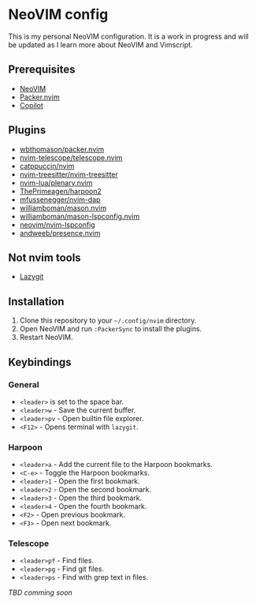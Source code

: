 # NeoVIM config
This is my personal NeoVIM configuration. It is a work in progress and will be updated as I learn more about NeoVIM and Vimscript.

## Prerequisites
- [NeoVIM](https://neovim.io/)
- [Packer.nvim](https://github.com/wbthomason/packer.nvim)
- [Copilot](https://github.com/github/copilot.vim)

## Plugins
- [wbthomason/packer.nvim](https://github.com/wbthomason/packer.nvim)
- [nvim-telescope/telescope.nvim](https://github.com/nvim-telescope/telescope.nvim)
- [catppuccin/nvim](https://github.com/catppuccin/nvim)
- [nvim-treesitter/nvim-treesitter](https://github.com/nvim-treesitter/nvim-treesitter)
- [nvim-lua/plenary.nvim](https://github.com/nvim-lua/plenary.nvim)
- [ThePrimeagen/harpoon2](https://github.com/ThePrimeagen/harpoon/tree/harpoon2)
- [mfussenegger/nvim-dap](https://github.com/mfussenegger/nvim-dap)
- [williamboman/mason.nvim](https://github.com/williamboman/mason.nvim)
- [williamboman/mason-lspconfig.nvim](https://github.com/williamboman/mason-lspconfig.nvim)
- [neovim/nvim-lspconfig](https://github.com/neovim/nvim-lspconfig)
- [andweeb/presence.nvim](https://github.com/andweeb/presence.nvim)

## Not nvim tools
- [Lazygit](https://github.com/jesseduffield/lazygit)

## Installation
1. Clone this repository to your `~/.config/nvim` directory.
2. Open NeoVIM and run `:PackerSync` to install the plugins.
3. Restart NeoVIM.

## Keybindings
### General
- `<leader>` is set to the space bar.
- `<leader>w` - Save the current buffer.
- `<leader>pv` - Open builtin file explorer.
- `<F12>` - Opens terminal with `lazygit`.

### Harpoon
- `<leader>a` - Add the current file to the Harpoon bookmarks.
- `<C-e>` - Toggle the Harpoon bookmarks.
- `<leader>1` - Open the first bookmark.
- `<leader>2` - Open the second bookmark.
- `<leader>3` - Open the third bookmark.
- `<leader>4` - Open the fourth bookmark.
- `<F2>` - Open previous bookmark.
- `<F3>` - Open next bookmark.

### Telescope
- `<leader>pf` - Find files.
- `<leader>pg` - Find git files.
- `<leader>ps` - Find with grep text in files.

*TBD comming soon*
